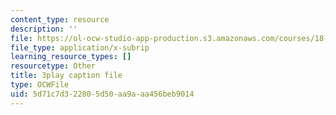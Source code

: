 ```yaml
---
content_type: resource
description: ''
file: https://ol-ocw-studio-app-production.s3.amazonaws.com/courses/18-01sc-single-variable-calculus-fall-2010/5d71c7d322805d50aa9aaa456beb9014_wOHrNt9ScYs.vtt
file_type: application/x-subrip
learning_resource_types: []
resourcetype: Other
title: 3play caption file
type: OCWFile
uid: 5d71c7d3-2280-5d50-aa9a-aa456beb9014
---
```

